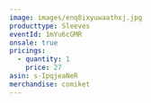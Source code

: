 ```yaml
---
image: images/enq8ixyuwaathxj.jpg
producttype: Sleeves
eventId: 1mYu6cGMR
onsale: true
pricings:
  - quantity: 1
    price: 27
asin: s-IpqjeaNeR
merchandise: comiket
---
```

